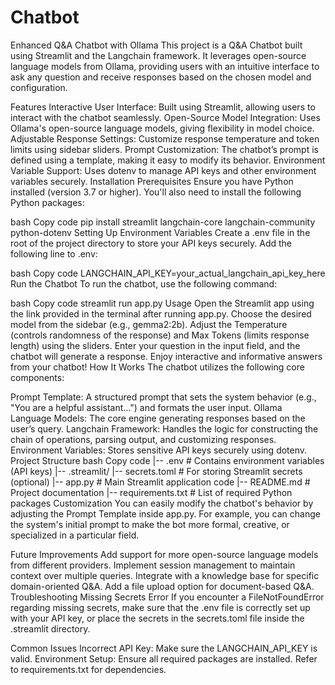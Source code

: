 # Chatbot

Enhanced Q&A Chatbot with Ollama
This project is a Q&A Chatbot built using Streamlit and the Langchain framework. It leverages open-source language models from Ollama, providing users with an intuitive interface to ask any question and receive responses based on the chosen model and configuration.

Features
Interactive User Interface: Built using Streamlit, allowing users to interact with the chatbot seamlessly.
Open-Source Model Integration: Uses Ollama's open-source language models, giving flexibility in model choice.
Adjustable Response Settings: Customize response temperature and token limits using sidebar sliders.
Prompt Customization: The chatbot’s prompt is defined using a template, making it easy to modify its behavior.
Environment Variable Support: Uses dotenv to manage API keys and other environment variables securely.
Installation
Prerequisites
Ensure you have Python installed (version 3.7 or higher). You'll also need to install the following Python packages:

bash
Copy code
pip install streamlit langchain-core langchain-community python-dotenv
Setting Up Environment Variables
Create a .env file in the root of the project directory to store your API keys securely. Add the following line to .env:

bash
Copy code
LANGCHAIN_API_KEY=your_actual_langchain_api_key_here
Run the Chatbot
To run the chatbot, use the following command:

bash
Copy code
streamlit run app.py
Usage
Open the Streamlit app using the link provided in the terminal after running app.py.
Choose the desired model from the sidebar (e.g., gemma2:2b).
Adjust the Temperature (controls randomness of the response) and Max Tokens (limits response length) using the sliders.
Enter your question in the input field, and the chatbot will generate a response.
Enjoy interactive and informative answers from your chatbot!
How It Works
The chatbot utilizes the following core components:

Prompt Template: A structured prompt that sets the system behavior (e.g., "You are a helpful assistant...") and formats the user input.
Ollama Language Models: The core engine generating responses based on the user’s query.
Langchain Framework: Handles the logic for constructing the chain of operations, parsing output, and customizing responses.
Environment Variables: Stores sensitive API keys securely using dotenv.
Project Structure
bash
Copy code
|-- .env                  # Contains environment variables (API keys)
|-- .streamlit/
    |-- secrets.toml      # For storing Streamlit secrets (optional)
|-- app.py                # Main Streamlit application code
|-- README.md             # Project documentation
|-- requirements.txt      # List of required Python packages
Customization
You can easily modify the chatbot's behavior by adjusting the Prompt Template inside app.py. For example, you can change the system's initial prompt to make the bot more formal, creative, or specialized in a particular field.

Future Improvements
Add support for more open-source language models from different providers.
Implement session management to maintain context over multiple queries.
Integrate with a knowledge base for specific domain-oriented Q&A.
Add a file upload option for document-based Q&A.
Troubleshooting
Missing Secrets Error
If you encounter a FileNotFoundError regarding missing secrets, make sure that the .env file is correctly set up with your API key, or place the secrets in the secrets.toml file inside the .streamlit directory.

Common Issues
Incorrect API Key: Make sure the LANGCHAIN_API_KEY is valid.
Environment Setup: Ensure all required packages are installed. Refer to requirements.txt for dependencies.
